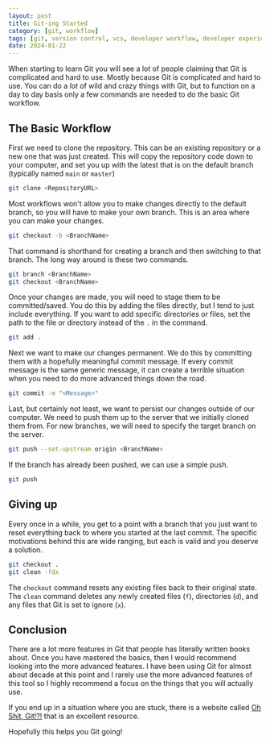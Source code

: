 ```yaml
---
layout: post
title: Git-ing Started
category: [git, workflow]
tags: [git, version control, vcs, developer workflow, developer experience]
date: 2024-01-22
---
```


When starting to learn Git you will see a lot of people claiming that Git is complicated and hard to use. Mostly because Git is complicated and hard to use. You can do a _lot_ of wild and crazy things with Git, but to function on a day to day basis only a few commands are needed to do the basic Git workflow.

## The Basic Workflow

First we need to clone the repository. This can be an existing repository or a new one that was just created. This will copy the repository code down to your computer, and set you up with the latest that is on the default branch (typically named `main` or `master`)

```bash
git clone <RepositoryURL>
```

Most workflows won't allow you to make changes directly to the default branch, so you will have to make your own branch. This is an area where you can make your changes. 

```bash
git checkout -b <BranchName>
```

That command is shorthand for creating a branch and then switching to that branch. The long way around is these two commands.

```bash
git branch <BranchName>
git checkout <BranchName>
```

Once your changes are made, you will need to stage them to be committed/saved. You do this by adding the files directly, but I tend to just include everything. If you want to add specific directories or files, set the path to the file or directory instead of the `.` in the command.

```bash
git add .
```

Next we want to make our changes permanent. We do this by committing them with a hopefully meaningful commit message. If every commit message is the same generic message, it can create a terrible situation when you need to do more advanced things down the road. 

```bash
git commit -m "<Message>"
```

Last, but certainly not least, we want to persist our changes outside of our computer. We need to push them up to the server that we initially cloned them from. For new branches, we will need to specify the target branch on the server.

```bash
git push --set-upstream origin <BranchName>
```

If the branch has already been pushed, we can use a simple push.

```bash
git push
```

## Giving up

Every once in a while, you get to a point with a branch that you just want to reset everything back to where you started at the last commit. The specific motivations behind this are wide ranging, but each is valid and you deserve a solution. 

```bash
git checkout .
git clean -fdx
```

The `checkout` command resets any existing files back to their original state. The `clean` command deletes any newly created files (`f`), directories (`d`), and any files that Git is set to ignore (`x`).

## Conclusion

There are a lot more features in Git that people has literally written books about. Once you have mastered the basics, then I would recommend looking into the more advanced features. I have been using Git for almost about decade at this point and I rarely use the more advanced features of this tool so I highly recommend a focus on the things that you will actually use.

If you end up in a situation where you are stuck, there is a website called [Oh Shit, Git!?!](https://ohshitgit.com/) that is an excellent resource. 

Hopefully this helps you Git going!
